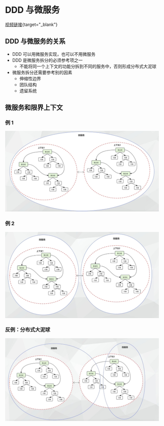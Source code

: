 # DDD 与微服务

[视频链接](https://www.bilibili.com/video/BV1wA4m1G7a8){target="\_blank"}

## DDD 与微服务的关系

- DDD 可以用微服务实现，也可以不用微服务
- DDD 是微服务拆分的必须参考项之一
  - 不能将同一个上下文的功能分拆到不同的服务中，否则形成分布式大泥球
- 微服务拆分还需要参考别的因素
  - 伸缩性边界
  - 团队结构
  - 遗留系统

## 微服务和限界上下文

### 例 1

![示例](./13-microservices1.png)

### 例 2

![示例](./13-microservices2.png)

### 反例：分布式大泥球

![示例](./13-microservices3.png)
